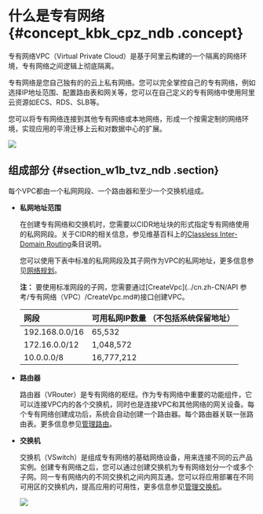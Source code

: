 # 什么是专有网络 {#concept_kbk_cpz_ndb .concept}

专有网络VPC（Virtual Private Cloud）是基于阿里云构建的一个隔离的网络环境，专有网络之间逻辑上彻底隔离。

专有网络是您自己独有的的云上私有网络。您可以完全掌控自己的专有网络，例如选择IP地址范围、配置路由表和网关等，您可以在自己定义的专有网络中使用阿里云资源如ECS、RDS、SLB等。

您可以将专有网络连接到其他专有网络或本地网络，形成一个按需定制的网络环境，实现应用的平滑迁移上云和对数据中心的扩展。

![](http://static-aliyun-doc.oss-cn-hangzhou.aliyuncs.com/assets/img/2427/805_zh-CN.png)

## 组成部分 {#section_w1b_tvz_ndb .section}

每个VPC都由一个私网网段、一个路由器和至少一个交换机组成。

-   **私网地址范围**

    在创建专有网络和交换机时，您需要以CIDR地址块的形式指定专有网络使用的私网网段。关于CIDR的相关信息，参见维基百科上的[Classless Inter-Domain Routing](https://en.wikipedia.org/wiki/Classless_Inter-Domain_Routing)条目说明。

    您可以使用下表中标准的私网网段及其子网作为VPC的私网地址，更多信息参见[网络规划](../cn.zh-CN/最佳实践/网络规划.md#)。

    **注：** 要使用标准网段的子网，您需要通过[CreateVpc](../cn.zh-CN/API 参考/专有网络（VPC）/CreateVpc.md#)接口创建VPC。

    |网段|可用私网IP数量 （不包括系统保留地址）|
    |:-|:-------------------|
    |192.168.0.0/16|65,532|
    |172.16.0.0/12|1,048,572|
    |10.0.0.0/8|16,777,212|

-   **路由器**

    路由器（VRouter）是专有网络的枢纽。作为专有网络中重要的功能组件，它可以连接VPC内的各个交换机，同时也是连接VPC和其他网络的网关设备。每个专有网络创建成功后，系统会自动创建一个路由器。每个路由器关联一张路由表。更多信息参见[管理路由](../cn.zh-CN/用户指南/管理路由.md#)。

-   **交换机**

    交换机（VSwitch）是组成专有网络的基础网络设备，用来连接不同的云产品实例。创建专有网络之后，您可以通过创建交换机为专有网络划分一个或多个子网。同一专有网络内的不同交换机之间内网互通。您可以将应用部署在不同可用区的交换机内，提高应用的可用性，更多信息参见[管理交换机](../cn.zh-CN/用户指南/管理交换机.md#)。

    ![](http://static-aliyun-doc.oss-cn-hangzhou.aliyuncs.com/assets/img/2427/2749_zh-CN.png)


